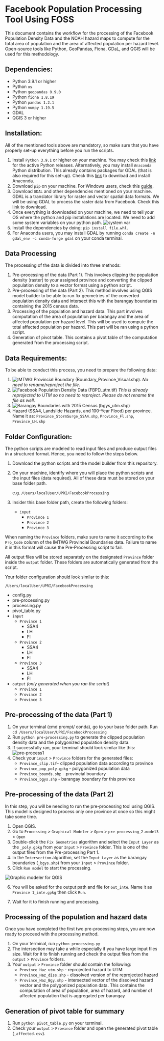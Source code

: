 # Facebook Population Processing Tool Using FOSS

This document contains the workflow for the processing of the Facebook Population Density Data and the NOAH hazard maps to compute for the total area of population and the area of affected population per hazard level. Open-source tools like Python, GeoPandas, Fiona, GDaL, and QGIS will be used for this methodology.

## Dependencies:

- Python 3.9.1 or higher
- Python `os`
- Python `geopandas 0.9.0`
- Python `fiona 1.8.19`
- Python `pandas 1.2.1`
- Python `numpy 1.19.5`
- GDAL
- QGIS 3 or higher

## Installation:

All of the mentioned tools above are mandatory, so make sure that you have properly set-up everything before you run the scripts.

1. Install `Python 3.9.1` or higher on your machine. You may check this [link](https://www.python.org/downloads/) for the active Python releases. Alternatively, you may install `Anaconda` Python distribution. This already contains packages for GDAL (that is also required for this set-up). Check this [link](https://docs.conda.io/projects/conda/en/latest/user-guide/install/windows.html) to download and install Anaconda.
2. Download `pip` on your machine. For Windows users, check this [guide](https://phoenixnap.com/kb/install-pip-windows#ftoc-heading-3).
3. Download `GDAL` and other dependencies mentioned on your machine. GDAL is a translator library for raster and vector spatial data formats. We will be using GDAL to process the raster data from Facebook. Check this [link](https://www.lfd.uci.edu/~gohlke/pythonlibs/) to download.
4. Once everything is downloaded on your machine, we need to tell your OS where the python and pip installations are located. We need to add some system variables on your python path.
![system var](https://raw.githubusercontent.com/feyeandal/photos/master/system_var.png)
5. Install the dependencies by doing: `pip install file.whl`.
6. For Anaconda users, you may install GDAL by running `conda create -n gdal_env -c conda-forge gdal` on your conda terminal.

## Data Processing

The processing of the data is divided into three methods:

1. Pre-processing of the data (Part 1). This involves clipping the population density (raster) to your assigned province and converting the clipped population density to a vector format using a python script.
2. Pre-processing of the data (Part 2). This method involves using QGIS model builder to be able to run fix geometries of the converted population density data and intersect this with the barangay boundaries containing the 2015 census data.
3. Processing of the population and hazard data. This part involves computation of the area of population per barangay and the area of affected population per hazard level. This will be used to compute the total affected population per hazard. This part will be ran using a python script.
4. Generation of pivot table. This contains a pivot table of the computation generated from the processing script.

## Data Requirements:

To be able to conduct this process, you need to prepare the following data:

1. ![IMTWG Provincial Boundary](https://drive.google.com/drive/folders/1bVsda5GlkLlbmS2yFIsCW-rpGGJTfah-) (Boundary_Province_Visual.shp). *No need to rename/reproject the file*.
2. ![Facebook Population Density Data](https://drive.google.com/drive/folders/1RS10GnXL1dZzvAZPE_DL0JqF3yxKE7sm) (FBPD_utm.tif) *This is already reprojected to UTM so no need to reproject. Please do not rename the file as well.*
3. ![Barangay Boundaries with 2015 Census](https://drive.google.com/drive/folders/1f0fSX41nJ9BwwQiYJ1G6ZxEmhuLH3sW3) (bgys_utm.shp)
4. Hazard (SSA4, Landslide Hazards, and 100-Year Flood) per province. Name it as: `Province_StormSurge_SSA4.shp`, `Province_Fl.shp`, `Province_LH.shp`

## Folder Configuration:

The python scripts are modeled to read input files and produce output files in a structured format. Hence, you need to follow the steps below.

1. Download the python scripts and the model builder from this repository.
2. On your machine, identify where you will place the python scripts and the input files (data required). All of these data must be stored on your base folder path.

    e.g. `/Users/localUser/UPRI/FacebookProcessing`

3. Insider this base folder path, create the following folders:
    - `input`
        - `Province 1`
        - `Province 2`
        - `Province 3`

When naming the `Province` folders, make sure to name it according to the `Pro_Code` column of the IMTWG Provincial Boundaries data. Failure to name it in this format will cause the Pre-Processing script to fail.

All output files will be stored separately on the designated `Province` folder inside the `output` folder. These folders are automatically generated from the script.

Your folder configuration should look similar to this:

`/Users/localUser/UPRI/FacebookProcessing`

- config.py
- pre-processing.py
- processing.py
- pivot_table.py
- `input`
    - `Province 1`
        - SSA4
        - LH
        - Fl
    - `Province 2`
        - SSA4
        - LH
        - Fl
    - `Province 3`
        - SSA4
        - LH
        - Fl
- `output` *(only generated when you ran the script)*
    - `Province 1`
    - `Province 2`
    - `Province 3`

## Pre-processing of the data (Part 1)

1. On your terminal (cmd prompt/ conda), go to your base folder path. Run `cd /Users/localUser/UPRI/FacebookProcessing`
2. Run `python pre-processing.py` to generate the clipped population density data and the polygonized population density data.
3. If successfully ran, your terminal should look similar like this: ![pre-process1](https://raw.githubusercontent.com/feyeandal/photos/master/terminal_preprocess1.png)
4. Check your `input` > `Province` folders for the generated files:
    - `Province_clip.tif`- clipped population data according to province
    - `Province_pop_poly.gpkg` - polygonized population data
    - `Province_bounds.shp` - provincial boundary
    - `Province_bgys.shp` - barangay boundary for this province

## Pre-processing of the data (Part 2)

In this step, you will be needing to run the pre-processing tool using QGIS. This model is designed to process only one province at once so this might take some time.

1. Open QGIS.
2. Go to `Processing` > `Graphical Modeler` > `Open` > `pre-processing_2.model3` > `Open`
3. Double-click the `Fix Geometries` algorithm and select the `Input Layer` as the `_poly.gpkg` from your `Input` > `Province` folder. This is one of the output files from the Pre-processing Part 1.
4. In the `Intersection` algorithm, set the `Input Layer` as the barangay boundaries (`_bgys.shp`) from your `Input` > `Province` folder. 
5. Click `Run model` to start the processing. 

![Graphic modeler for QGIS](https://raw.githubusercontent.com/feyeandal/photos/master/pre_processing.png)

6. You will be asked for the output path and file for `out_inte`. Name it as `Province 1_inte.gpkg` then click `Run`.

7. Wait for it to finish running and processing.

## Processing of the population and hazard data

Once you have completed the first two pre-processing steps, you are now ready to proceed with the processing method.

1. On your terminal, run `python processing.py`
2. The intersection may take a while especially if you have large input files size. Wait for it to finish running and check the output files from the `output` > `Province` folders.
3. Your `output` > `Province` folder should contain the following:
    - `Province_Haz_utm.shp` - reprojected hazard to UTM
    - `Province_Haz_diss.shp` - dissolved version of the reprojected hazard
    - `Province_Haz_Bgy.shp` - intersected vector of the dissolved hazard vector and the polygonized population data. This contains the computation of area of population, area of hazard, and number of affected population that is aggregated per barangay

## Generation of pivot table for summary

1. Run `python pivot_table.py` on your terminal.
2. Check your `output` > `Province` folder and open the generated pivot table (`_affected.csv`).
